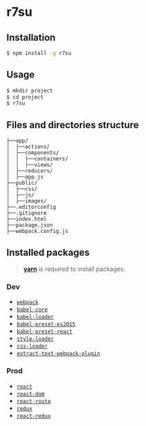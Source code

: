 r7su
====
## Installation

```bash
$ npm install -g r7su
```

## Usage

```bash
$ mkdir project
$ cd project
$ r7su
```

## Files and directories structure

```
├──app/
│  ├──actions/
│  ├──components/
│  │  ├──containers/
│  │  ├──views/
│  ├──reducers/
│  ├──app.js
├──public/
│  ├──css/
│  ├──js/
│  ├──images/
├──.editorconfig
├──.gitignore
├──index.html
├──package.json
├──webpack.config.js
```


## Installed packages

> [**yarn**](https://yarnpkg.com) is required to install packages.

### Dev
* [```webpack```](https://npmjs.com/package/webpack)
* [```babel-core```](https://npmjs.com/package/babel-core)
* [```babel-loader```](https://npmjs.com/package/babel-loader)
* [```babel-preset-es2015```](https://npmjs.com/package/babel-preset-es2015)
* [```babel-preset-react```](https://npmjs.com/package/babel-preset-react)
* [```style-loader```](https://npmjs.com/package/style-loader)
* [```css-loader```](https://npmjs.com/package/css-loader)
* [```extract-text-webpack-plugin```](https://npmjs.com/package/extract-text-webpack-plugin)

### Prod
* [```react```](https://npmjs.com/package/react)
* [```react-dom```](https://npmjs.com/package/react-dom)
* [```react-route```](https://npmjs.com/package/react-route)
* [```redux```](https://npmjs.com/package/redux)
* [```react-redux```](https://npmjs.com/package/react-redux)